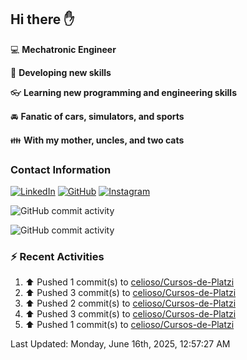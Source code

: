 ## Hi there ✋

:computer: **Mechatronic Engineer**

:pencil: **Developing new skills**

:eyeglasses: **Learning new programming and engineering skills**

:oncoming_automobile: **Fanatic of cars, simulators, and sports**

:family: **With my mother, uncles, and two cats**

### Contact Information

[![LinkedIn](https://img.shields.io/badge/LinkedIn-Profile-blue?logo=linkedin)](https://www.linkedin.com/in/mario-alexander-vargas-celis/)      [![GitHub](https://img.shields.io/badge/GitHub-Profile-black?logo=github)](https://github.com/celioso)      [![Instagram](https://img.shields.io/badge/Instagram-Profile-E4405F?logo=instagram&logoColor=white)](https://www.instagram.com/celismarioalexander/)

![GitHub commit activity](https://img.shields.io/github/commit-activity/w/celioso/Cursos-de-Platzi)

![GitHub commit activity](https://img.shields.io/github/commit-activity/m/celioso/Cursos-de-Platzi)

### :zap: Recent Activities
<!--RECENT_ACTIVITY:start-->
1. ⬆️ Pushed 1 commit(s) to [celioso/Cursos-de-Platzi](https://github.com/celioso/Cursos-de-Platzi)<br>
2. ⬆️ Pushed 3 commit(s) to [celioso/Cursos-de-Platzi](https://github.com/celioso/Cursos-de-Platzi)<br>
3. ⬆️ Pushed 2 commit(s) to [celioso/Cursos-de-Platzi](https://github.com/celioso/Cursos-de-Platzi)<br>
4. ⬆️ Pushed 3 commit(s) to [celioso/Cursos-de-Platzi](https://github.com/celioso/Cursos-de-Platzi)<br>
5. ⬆️ Pushed 1 commit(s) to [celioso/Cursos-de-Platzi](https://github.com/celioso/Cursos-de-Platzi)<br>
<!--RECENT_ACTIVITY:end-->

<!--RECENT_ACTIVITY:last_update-->
Last Updated: Monday, June 16th, 2025, 12:57:27 AM
<!--RECENT_ACTIVITY:last_update_end-->